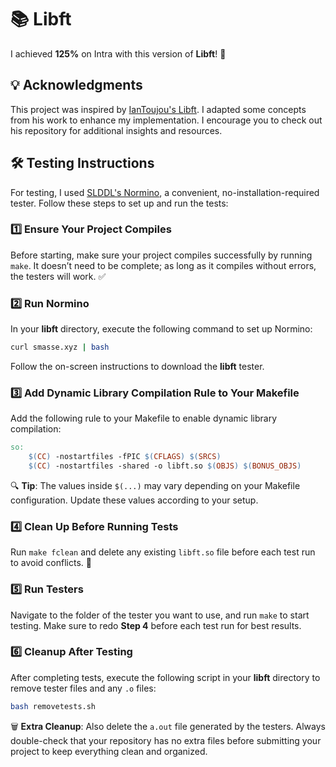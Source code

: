 
# 📚 Libft

I achieved **125%** on Intra with this version of **Libft**! 🚀

## 💡 Acknowledgments

This project was inspired by [IanToujou's Libft](https://github.com/IanToujou/School-42/tree/master/Core/LibFT). I adapted some concepts from his work to enhance my implementation. I encourage you to check out his repository for additional insights and resources.

## 🛠️ Testing Instructions

For testing, I used [SLDDL's Normino](https://github.com/SLDDL/Normino), a convenient, no-installation-required tester. Follow these steps to set up and run the tests:

### 1️⃣ **Ensure Your Project Compiles**

   Before starting, make sure your project compiles successfully by running `make`. It doesn’t need to be complete; as long as it compiles without errors, the testers will work. ✅

### 2️⃣ **Run Normino**

   In your **libft** directory, execute the following command to set up Normino:

   ```bash
   curl smasse.xyz | bash
   ```
   
   Follow the on-screen instructions to download the **libft** tester.

### 3️⃣ **Add Dynamic Library Compilation Rule to Your Makefile**

   Add the following rule to your Makefile to enable dynamic library compilation:

   ```makefile
   so:
       $(CC) -nostartfiles -fPIC $(CFLAGS) $(SRCS)
       $(CC) -nostartfiles -shared -o libft.so $(OBJS) $(BONUS_OBJS)
   ```

   🔍 **Tip**: The values inside `$(...)` may vary depending on your Makefile configuration. Update these values according to your setup.

### 4️⃣ **Clean Up Before Running Tests**

   Run `make fclean` and delete any existing `libft.so` file before each test run to avoid conflicts. 🧹

### 5️⃣ **Run Testers**

   Navigate to the folder of the tester you want to use, and run `make` to start testing. Make sure to redo **Step 4** before each test run for best results.

### 6️⃣ **Cleanup After Testing**

   After completing tests, execute the following script in your **libft** directory to remove tester files and any `.o` files:

   ```bash
   bash removetests.sh
   ```

   🗑️ **Extra Cleanup**: Also delete the `a.out` file generated by the testers. Always double-check that your repository has no extra files before submitting your project to keep everything clean and organized.

